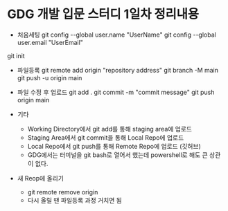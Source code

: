 GDG 개발 입문 스터디 1일차 정리내용
======================================
* 처음세팅
git config --global user.name "UserName"
git config --global user.email "UserEmail"

git init

* 파일등록
git remote add origin "repository address"
git branch -M main
git push -u origin main

* 파일 수정 후 업로드
git add .
git commit -m "commit message"
git push origin main

* 기타
    * Working Directory에서 git add를 통해 staging area에 업로드
    * Staging Area에서 git commit을 통해 Local Repo에 업로드
    * Local Repo에서 git push를 통해 Remote Repo에 업로드 (깃허브)
    * GDG에서는 터미널을 git bash로 열어서 했는데 powershell로 해도 큰 상관이 없다.

* 새 Reop에 올리기
    * git remote remove origin
    * 다시 올릴 땐 파일등록 과정 거치면 됨